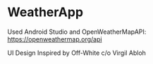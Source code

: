 # WeatherApp
Used Android Studio and OpenWeatherMapAPI: https://openweathermap.org/api


UI Design Inspired by Off-White c/o Virgil Abloh
